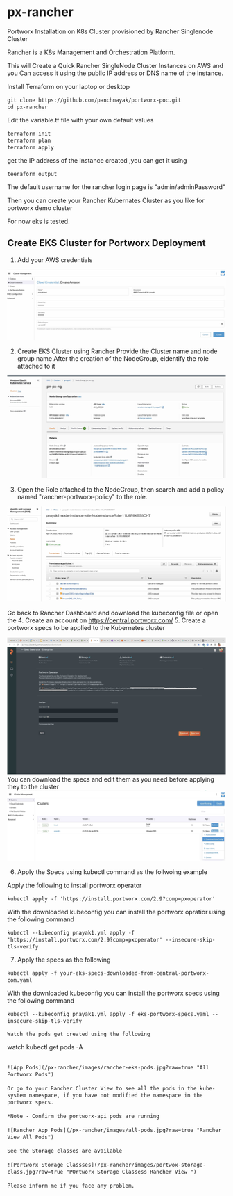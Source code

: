 # px-rancher

Portworx Installation on K8s Cluster provisioned by Rancher Singlenode Cluster

Rancher is a K8s Management and Orchestration Platform.

This will Create a Quick Rancher SingleNode Cluster Instances on AWS and you Can access it using the public IP address or DNS name of the Instance.

Install Terraform on your laptop or desktop

```
git clone https://github.com/panchnayak/portworx-poc.git
cd px-rancher
```
Edit the variable.tf file with your own default values

```
terraform init
terraform plan
terraform apply
```
get the IP address of the Instance created ,you can get it using

```
teeraform output
```

The default username for the rancher login page is "admin/adminPassword"

Then you can create your Rancher Kubernates Cluster as you like for portworx demo cluster

For now eks is tested.


## Create EKS Cluster for Portworx Deployment


1. Add your AWS credentials

![AWS Credential](/px-rancher/images/aws-credential.jpg?raw=true "Add AWS Credential")

2. Create EKS Cluster using Rancher
   Provide the Cluster name and node group name
   After the creation of the NodeGroup, eidentify the role attached to it 

![EKS NodeGroup Role](/px-rancher/images/eks-nodegroup-role.jpg?raw=true "EKS NodeGroup Role attached")

3. Open the Role attached to the NodeGroup, then search and add a policy named "rancher-portworx-policy" to the role.

![EKS Portworx Policy](/px-rancher/images/portworx-policy.jpg?raw=true "Attach Portworx Policy")

Go back to Rancher Dashboard and download the kubeconfig file or open the 
4. Create an account on https://central.portworx.com/
5. Create a portworx specs to be applied to the Kubernetes cluster

![Portworx Specs](/px-rancher/images/central-portworx.jpg?raw=true "Create Portwox Spec")
You can download the specs and edit them as you need before applying they to the cluster
![EKS Kubeconfig](/px-rancher/images/rancher-kubeconfig-download.jpg?raw=true "Download EKS Kubeconfig")

6. Apply the Specs using kubectl command as the follwoing example

Apply the following to install portworx operator
```
kubectl apply -f 'https://install.portworx.com/2.9?comp=pxoperator'
```
With the downloaded kubeconfig you can install the portworx opratior using the following command
```
kubectl --kubeconfig pnayak1.yml apply -f 'https://install.portworx.com/2.9?comp=pxoperator' --insecure-skip-tls-verify
```
7. Apply the specs as the following
```
kubectl apply -f your-eks-specs-downloaded-from-central-portworx-com.yaml
```

With the downloaded kubeconfig you can install the portworx specs using the following command
```
kubectl --kubeconfig pnayak1.yml apply -f eks-portworx-specs.yaml --insecure-skip-tls-verify
```

```
Watch the pods get created using the following 
```
watch kubectl get pods -A
```

![App Pods](/px-rancher/images/rancher-eks-pods.jpg?raw=true "All Portworx Pods")

Or go to your Rancher Cluster View to see all the pods in the kube-system namespace, if you have not modified the namespace in the portworx specs.

*Note - Confirm the portworx-api pods are running

![Rancher App Pods](/px-rancher/images/all-pods.jpg?raw=true "Rancher View All Pods")

See the Storage classes are available

![Portworx Storage Classses](/px-rancher/images/portwox-storage-class.jpg?raw=true "POrtworx Storage Classess Rancher View ")

Please inform me if you face any problem.

